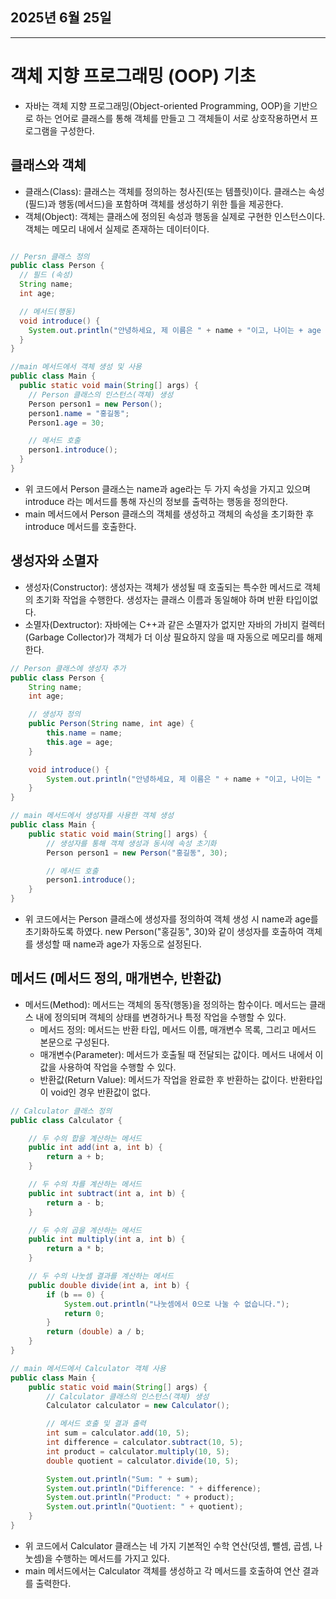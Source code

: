 ## 2025년 6월 25일

---

# 객체 지향 프로그래밍 (OOP) 기초

- 자바는 객체 지향 프로그래밍(Object-oriented Programming, OOP)을 기반으로 하는 언어로 클래스를 통해 객체를 만들고 그 객체들이 서로 상호작용하면서 프로그램을 구성한다.

## 클래스와 객체

- 클래스(Class): 클래스는 객체를 정의하는 청사진(또는 템플릿)이다. 클래스는 속성(필드)과 행동(메서드)을 포함하며 객체를 생성하기 위한 틀을 제공한다.
- 객체(Object): 객체는 클래스에 정의된 속성과 행동을 실제로 구현한 인스턴스이다. 객체는 메모리 내에서 실제로 존재하는 데이터이다.
```java

// Persn 클래스 정의
public class Person {
  // 필드 (속성)
  String name;
  int age;

  // 메서드(행동)
  void introduce() {
    System.out.println("안녕하세요, 제 이름은 " + name + "이고, 나이는 + age + "살입니다.");
  }
}

//main 메서드에서 객체 생성 및 사용
public class Main {
  public static void main(String[] args) {
    // Person 클래스의 인스턴스(객체) 생성
    Person person1 = new Person();
    person1.name = "홍길동";
    Person1.age = 30;

    // 메서드 호출
    person1.introduce();
  }
}
```
- 위 코드에서 Person 클래스는 name과 age라는 두 가지 속성을 가지고 있으며 introduce 라는 메서드를 통해 자신의 정보를 출력하는 행동을 정의한다.
- main 메서드에서 Person 클래스의 객체를 생성하고 객체의 속성을 초기화한 후 introduce 메서드를 호출한다.


## 생성자와 소멸자

- 생성자(Constructor): 생성자는 객체가 생성될 때 호출되는 특수한 메서드로 객체의 초기화 작업을 수행한다. 생성자는 클래스 이름과 동일해야 하며 반환 타입이없다.
- 소멸자(Dextructor): 자바에는 C++과 같은 소멸자가 없지만 자바의 가비지 컬렉터(Garbage Collector)가 객체가 더 이상 필요하지 않을 때 자동으로 메모리를 해제한다.

```java
// Person 클래스에 생성자 추가
public class Person {
    String name;
    int age;

    // 생성자 정의
    public Person(String name, int age) {
        this.name = name;
        this.age = age;
    }

    void introduce() {
        System.out.println("안녕하세요, 제 이름은 " + name + "이고, 나이는 " + age + "살입니다.");
    }
}

// main 메서드에서 생성자를 사용한 객체 생성
public class Main {
    public static void main(String[] args) {
        // 생성자를 통해 객체 생성과 동시에 속성 초기화
        Person person1 = new Person("홍길동", 30);

        // 메서드 호출
        person1.introduce();
    }
}
```
  - 위 코드에서는 Person 클래스에 생성자를 정의하여 객체 생성 시 name과 age를 초기화하도록 하였다. new Person("홍길동", 30)와 같이 생성자를 호출하여 객체를 생성할 때 name과 age가 자동으로 설정된다.


## 메서드 (메서드 정의, 매개변수, 반환값)

- 메서드(Method): 메서드는 객체의 동작(행동)을 정의하는 함수이다. 메서드는 클래스 내에 정의되며 객체의 상태를 변경하거나 특정 작업을 수행할 수 있다.
  - 메서드 정의: 메서드는 반환 타입, 메서드 이름, 매개변수 목록, 그리고 메서드 본문으로 구성된다.
  - 매개변수(Parameter): 메서드가 호출될 때 전달되는 값이다. 메서드 내에서 이 값을 사용하여 작업을 수행할 수 있다.
  - 반환값(Return Value): 메서드가 작업을 완료한 후 반환하는 값이다. 반환타입이 void인 경우 반환값이 없다.

```java
// Calculator 클래스 정의
public class Calculator {

    // 두 수의 합을 계산하는 메서드
    public int add(int a, int b) {
        return a + b;
    }

    // 두 수의 차를 계산하는 메서드
    public int subtract(int a, int b) {
        return a - b;
    }

    // 두 수의 곱을 계산하는 메서드
    public int multiply(int a, int b) {
        return a * b;
    }

    // 두 수의 나눗셈 결과를 계산하는 메서드
    public double divide(int a, int b) {
        if (b == 0) {
            System.out.println("나눗셈에서 0으로 나눌 수 없습니다.");
            return 0;
        }
        return (double) a / b;
    }
}

// main 메서드에서 Calculator 객체 사용
public class Main {
    public static void main(String[] args) {
        // Calculator 클래스의 인스턴스(객체) 생성
        Calculator calculator = new Calculator();

        // 메서드 호출 및 결과 출력
        int sum = calculator.add(10, 5);
        int difference = calculator.subtract(10, 5);
        int product = calculator.multiply(10, 5);
        double quotient = calculator.divide(10, 5);

        System.out.println("Sum: " + sum);
        System.out.println("Difference: " + difference);
        System.out.println("Product: " + product);
        System.out.println("Quotient: " + quotient);
    }
}
```
 - 위 코드에서 Calculator 클래스는 네 가지 기본적인 수학 연산(덧셈, 뺄셈, 곱셈, 나눗셈)을 수행하는 메서드를 가지고 있다.
 - main 메서드에서는 Calculator 객체를 생성하고 각 메서드를 호출하여 연산 결과를 출력한다.
